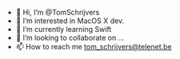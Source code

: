 - 👋 Hi, I’m @TomSchrijvers
- 👀 I’m interested in MacOS X dev. 
- 🌱 I’m currently learning Swift
- 💞️ I’m looking to collaborate on ...
- 📫 How to reach me tom_schrijvers@telenet.be

<!---
TomSchrijvers/TomSchrijvers is a ✨ special ✨ repository because its `README.md` (this file) appears on your GitHub profile.
You can click the Preview link to take a look at your changes.
--->
